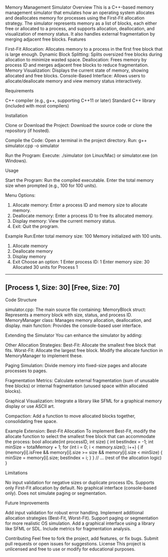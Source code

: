 Memory Management Simulator
Overview
This is a C++-based memory management simulator that emulates how an operating system allocates and deallocates memory for processes using the First-Fit allocation strategy. The simulator represents memory as a list of blocks, each either free or allocated to a process, and supports allocation, deallocation, and visualization of memory status. It also handles external fragmentation by merging adjacent free blocks.
Features

First-Fit Allocation: Allocates memory to a process in the first free block that is large enough.
Dynamic Block Splitting: Splits oversized free blocks during allocation to minimize wasted space.
Deallocation: Frees memory by process ID and merges adjacent free blocks to reduce fragmentation.
Memory Visualization: Displays the current state of memory, showing allocated and free blocks.
Console-Based Interface: Allows users to allocate/deallocate memory and view memory status interactively.

Requirements

C++ compiler (e.g., g++, supporting C++11 or later)
Standard C++ library (included with most compilers)

Installation

Clone or Download the Project:
Download the source code or clone the repository (if hosted).


Compile the Code:
Open a terminal in the project directory.
Run: g++ simulator.cpp -o simulator


Run the Program:
Execute: ./simulator (on Linux/Mac) or simulator.exe (on Windows).



Usage

Start the Program:
Run the compiled executable.
Enter the total memory size when prompted (e.g., 100 for 100 units).


Menu Options:
1. Allocate memory: Enter a process ID and memory size to allocate memory.
2. Deallocate memory: Enter a process ID to free its allocated memory.
3. Display memory: View the current memory status.
4. Exit: Quit the program.


Example Run:Enter total memory size: 100
Memory initialized with 100 units.

1. Allocate memory
2. Deallocate memory
3. Display memory
4. Exit
Choose an option: 1
Enter process ID: 1
Enter memory size: 30
Allocated 30 units for Process 1
----------------------------------------
[Process 1, Size: 30] [Free, Size: 70]
----------------------------------------



Code Structure

simulator.cpp: The main source file containing:
MemoryBlock struct: Represents a memory block with size, status, and process ID.
MemoryManager class: Manages memory allocation, deallocation, and display.
main function: Provides the console-based user interface.



Extending the Simulator
You can enhance the simulator by adding:

Other Allocation Strategies:
Best-Fit: Allocate the smallest free block that fits.
Worst-Fit: Allocate the largest free block.
Modify the allocate function in MemoryManager to implement these.


Paging Simulation:
Divide memory into fixed-size pages and allocate processes to pages.


Fragmentation Metrics:
Calculate external fragmentation (sum of unusable free blocks) or internal fragmentation (unused space within allocated blocks).


Graphical Visualization:
Integrate a library like SFML for a graphical memory display or use ASCII art.


Compaction:
Add a function to move allocated blocks together, consolidating free space.



Example Extension: Best-Fit Allocation
To implement Best-Fit, modify the allocate function to select the smallest free block that can accommodate the process:
bool allocate(int processID, int size) {
    int bestIndex = -1;
    int minSize = totalMemory + 1;
    for (int i = 0; i < memory.size(); i++) {
        if (memory[i].isFree && memory[i].size >= size && memory[i].size < minSize) {
            minSize = memory[i].size;
            bestIndex = i;
        }
    }
    // ... (rest of the allocation logic)
}

Limitations

No input validation for negative sizes or duplicate process IDs.
Supports only First-Fit allocation by default.
No graphical interface (console-based only).
Does not simulate paging or segmentation.

Future Improvements

Add input validation for robust error handling.
Implement additional allocation strategies (Best-Fit, Worst-Fit).
Support paging or segmentation for more realistic OS simulation.
Add a graphical interface using a library like SFML or SDL.
Include metrics for fragmentation analysis.

Contributing
Feel free to fork the project, add features, or fix bugs. Submit pull requests or open issues for suggestions.
License
This project is unlicensed and free to use or modify for educational purposes.
